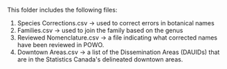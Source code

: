 This folder includes the following files:
1. Species Corrections.csv -> used to correct errors in botanical names
2. Families.csv -> used to join the family based on the genus
3. Reviewed Nomenclature.csv -> a file indicating what corrected names have been reviewed in POWO.
4. Downtown Areas.csv -> a list of the Dissemination Areas (DAUIDs) that are in the Statistics Canada's delineated downtown areas.
